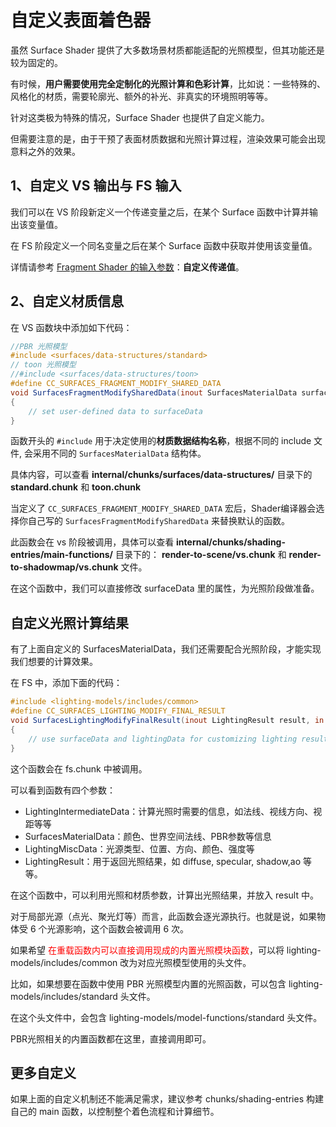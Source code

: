 # 自定义表面着色器

虽然 Surface Shader 提供了大多数场景材质都能适配的光照模型，但其功能还是较为固定的。

有时候，**用户需要使用完全定制化的光照计算和色彩计算**，比如说：一些特殊的、风格化的材质，需要轮廓光、额外的补光、非真实的环境照明等等。

针对这类极为特殊的情况，Surface Shader 也提供了自定义能力。

但需要注意的是，由于干预了表面材质数据和光照计算过程，渲染效果可能会出现意料之外的效果。

## 1、自定义 VS 输出与 FS 输入

我们可以在 VS 阶段新定义一个传递变量之后，在某个 Surface 函数中计算并输出该变量值。

在 FS 阶段定义一个同名变量之后在某个 Surface 函数中获取并使用该变量值。

详情请参考 [Fragment Shader 的输入参数](./fs-input.md)：**自定义传递值**。

## 2、自定义材质信息

在 VS 函数块中添加如下代码：

```glsl
//PBR 光照模型
#include <surfaces/data-structures/standard>
// toon 光照模型
//#include <surfaces/data-structures/toon> 
#define CC_SURFACES_FRAGMENT_MODIFY_SHARED_DATA
void SurfacesFragmentModifySharedData(inout SurfacesMaterialData surfaceData)
{
    // set user-defined data to surfaceData
}
```

函数开头的 `#include` 用于决定使用的**材质数据结构名称**，根据不同的 include 文件, 会采用不同的 `SurfacesMaterialData` 结构体。

具体内容，可以查看 **internal/chunks/surfaces/data-structures/** 目录下的 **standard.chunk** 和 **toon.chunk**

当定义了 `CC_SURFACES_FRAGMENT_MODIFY_SHARED_DATA` 宏后，Shader编译器会选择你自己写的 `SurfacesFragmentModifySharedData` 来替换默认的函数。

此函数会在 vs 阶段被调用，具体可以查看 **internal/chunks/shading-entries/main-functions/** 目录下的： **render-to-scene/vs.chunk** 和 **render-to-shadowmap/vs.chunk** 文件。

在这个函数中，我们可以直接修改 surfaceData 里的属性，为光照阶段做准备。

## 自定义光照计算结果

有了上面自定义的 SurfacesMaterialData，我们还需要配合光照阶段，才能实现我们想要的计算效果。

在 FS 中，添加下面的代码：

```glsl
#include <lighting-models/includes/common>
#define CC_SURFACES_LIGHTING_MODIFY_FINAL_RESULT
void SurfacesLightingModifyFinalResult(inout LightingResult result, in LightingIntermediateData lightingData, in SurfacesMaterialData surfaceData, in LightingMiscData miscData)
{
    // use surfaceData and lightingData for customizing lighting result
}
```

这个函数会在 fs.chunk 中被调用。

可以看到函数有四个参数：
- LightingIntermediateData：计算光照时需要的信息，如法线、视线方向、视距等等
- SurfacesMaterialData：颜色、世界空间法线、PBR参数等信息
- LightingMiscData：光源类型、位置、方向、颜色、强度等
- LightingResult：用于返回光照结果，如 diffuse, specular, shadow,ao 等等。

在这个函数中，可以利用光照和材质参数，计算出光照结果，并放入 result 中。

对于局部光源（点光、聚光灯等）而言，此函数会逐光源执行。也就是说，如果物体受 6 个光源影响，这个函数会被调用 6 次。

如果希望 <font color=#ff0000>在重载函数内可以直接调用现成的内置光照模块函数</font>，可以将 lighting-models/includes/common 改为对应光照模型使用的头文件。

比如，如果想要在函数中使用 PBR 光照模型内置的光照函数，可以包含 lighting-models/includes/standard 头文件。

在这个头文件中，会包含 lighting-models/model-functions/standard 头文件。

PBR光照相关的内置函数都在这里，直接调用即可。

## 更多自定义

如果上面的自定义机制还不能满足需求，建议参考 chunks/shading-entries 构建自己的 main 函数，以控制整个着色流程和计算细节。

